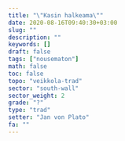 ```yaml
---
title: "\"Kasin halkeama\""
date: 2020-08-16T09:40:30+03:00
slug: ""
description: ""
keywords: []
draft: false
tags: ["nousematon"]
math: false
toc: false
topo: "veikkola-trad"
sector: "south-wall"
sector_weight: 2
grade: "?"
type: "trad"
setter: "Jan von Plato"
fa: ""
---
```


